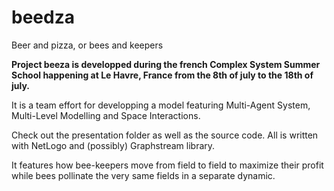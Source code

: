 beedza
======

Beer and pizza, or bees and keepers

**Project beeza is developped during the french Complex System Summer School
happening at Le Havre, France from the 8th of july to the 18th of july.**

It is a team effort for developping a model featuring Multi-Agent System,
Multi-Level Modelling and Space Interactions.

Check out the presentation folder as well as the source code. All is written
with NetLogo and (possibly) Graphstream library.

It features how bee-keepers move from field to field to maximize their profit
while bees pollinate the very same fields in a separate dynamic.

